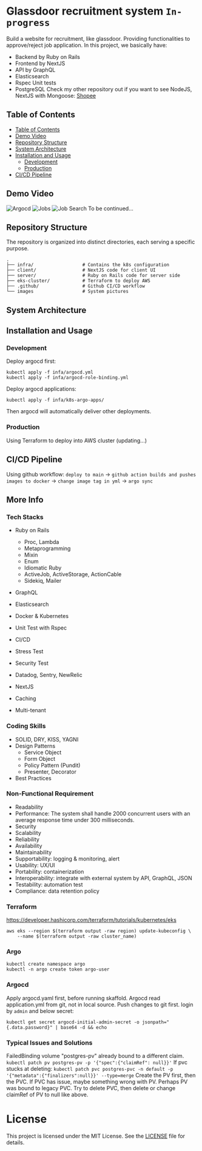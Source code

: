 # Glassdoor recruitment system `In-progress`
Build a website for recruitment, like glassdoor. Providing functionalities to approve/reject job application.
In this project, we basically have:
- Backend by Ruby on Rails
- Frontend by NextJS
- API by GraphQL
- Elasticsearch
- Rspec Unit tests
- PostgreSQL
Check my other repository out if you want to see NodeJS, NextJS with Mongoose: [Shopee](https://github.com/nctruong/shopee)

## Table of Contents
<!--toc:start-->

  - [Table of Contents](#table-of-contents)
  - [Demo Video](#demo-video)
  - [Repository Structure](#repository-structure)
  - [System Architecture](#system-architecture)
  - [Installation and Usage](#installation-and-usage)
    - [Development](#development)
    - [Production](#production)
  - [CI/CD Pipeline](#cicd-pipeline) 
<!--toc:end-->

## Demo Video
![Argocd](./images/argocd.png)
![Jobs](./images/jobs.png)
![Job Search](./images/jobsearch.png)
To be continued...
## Repository Structure

The repository is organized into distinct directories, each serving a specific purpose.
```
.
├── infra/                  # Contains the k8s configuration
├── client/                 # NextJS code for client UI
├── server/                 # Ruby on Rails code for server side
├── eks-cluster/            # Terraform to deploy AWS
├── .github/                # Github CI/CD workflow
└── images                  # System pictures
```
## System Architecture
## Installation and Usage
### Development
Deploy argocd first:
```
kubectl apply -f infa/argocd.yml
kubectl apply -f infa/argocd-role-binding.yml
```
Deploy argocd applications:
```
kubectl apply -f infa/k8s-argo-apps/
```
Then argocd will automatically deliver other deployments.
### Production
Using Terraform to deploy into AWS cluster (updating...)
## CI/CD Pipeline
Using github workflow: 
`deploy to main` -> `github action builds and pushes images to docker` -> `change image tag in yml` -> `argo sync`

## More Info
### Tech Stacks
- Ruby on Rails
  - Proc, Lambda
  - Metaprogramming
  - Mixin
  - Enum
  - Idiomatic Ruby
  - ActiveJob, ActiveStorage, ActionCable
  - Sidekiq, Mailer

- GraphQL
- Elasticsearch
- Docker & Kubernetes
- Unit Test with Rspec
- CI/CD
- Stress Test
- Security Test
- Datadog, Sentry, NewRelic
- NextJS
- Caching
- Multi-tenant

### Coding Skills
- SOLID, DRY, KISS, YAGNI
- Design Patterns
  - Service Object
  - Form Object
  - Policy Pattern (Pundit)
  - Presenter, Decorator
- Best Practices

### Non-Functional Requirement
- Readability
- Performance: The system shall handle 2000 concurrent users with an average response time under 300 milliseconds.
- Security
- Scalability
- Reliability
- Availability
- Maintainability
- Supportability: logging & monitoring, alert
- Usability: UX/UI
- Portability: containerization
- Interoperability: integrate with external system by API, GraphQL, JSON
- Testability: automation test
- Compliance: data retention policy

### Terraform
https://developer.hashicorp.com/terraform/tutorials/kubernetes/eks
```
aws eks --region $(terraform output -raw region) update-kubeconfig \
    --name $(terraform output -raw cluster_name)
```
### Argo
```
kubectl create namespace argo
kubectl -n argo create token argo-user
```

### Argocd
Apply argocd.yaml first, before running skaffold.
Argocd read application.yml from git, not in local source. Push changes to git first.
login by `admin` and below secret:
```
kubectl get secret argocd-initial-admin-secret -o jsonpath="{.data.password}" | base64 -d && echo
```

### Typical Issues and Solutions
FailedBinding
volume "postgres-pv" already bound to a different claim.
```kubectl patch pv postgres-pv -p '{"spec":{"claimRef": null}}'```
If pvc stucks at deleting: 
```kubectl patch pvc postgres-pvc -n default -p '{"metadata":{"finalizers":null}}' --type=merge```
Create the PV first, then the PVC. If PVC has issue, maybe something wrong with PV. Perhaps PV was bound to legacy PVC.
Try to delete PVC, then delete or change claimRef of PV to null like above.

# License

This project is licensed under the MIT License. See the [LICENSE](LICENSE) file for details.
